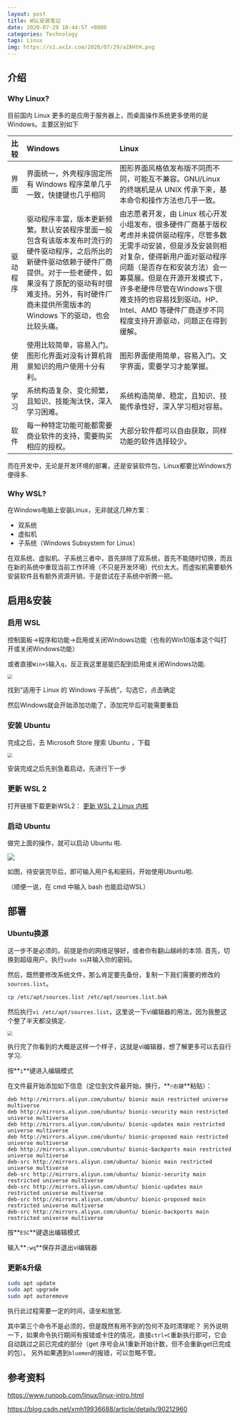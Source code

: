 ```yaml
---
layout: post
title: WSL安装笔记
date: 2020-07-29 10:44:57 +0800
categories: Technology
tags: Linux
img: https://s1.ax1x.com/2020/07/29/aZAHtH.png
---
```


## 介绍

### Why Linux?

目前国内 Linux 更多的是应用于服务器上，而桌面操作系统更多使用的是 Windows。主要区别如下

| 比较     | Windows                                                      | Linux                                                        |
| :------- | :----------------------------------------------------------- | :----------------------------------------------------------- |
| 界面     | 界面统一，外壳程序固定所有 Windows 程序菜单几乎一致，快捷键也几乎相同 | 图形界面风格依发布版不同而不同，可能互不兼容。GNU/Linux 的终端机是从 UNIX 传承下来，基本命令和操作方法也几乎一致。 |
| 驱动程序 | 驱动程序丰富，版本更新频繁。默认安装程序里面一般包含有该版本发布时流行的硬件驱动程序，之后所出的新硬件驱动依赖于硬件厂商提供。对于一些老硬件，如果没有了原配的驱动有时很难支持。另外，有时硬件厂商未提供所需版本的 Windows 下的驱动，也会比较头痛。 | 由志愿者开发，由 Linux 核心开发小组发布，很多硬件厂商基于版权考虑并未提供驱动程序，尽管多数无需手动安装，但是涉及安装则相对复杂，使得新用户面对驱动程序问题（是否存在和安装方法）会一筹莫展。但是在开源开发模式下，许多老硬件尽管在Windows下很难支持的也容易找到驱动。HP、Intel、AMD 等硬件厂商逐步不同程度支持开源驱动，问题正在得到缓解。 |
| 使用     | 使用比较简单，容易入门。图形化界面对没有计算机背景知识的用户使用十分有利。 | 图形界面使用简单，容易入门。文字界面，需要学习才能掌握。     |
| 学习     | 系统构造复杂、变化频繁，且知识、技能淘汰快，深入学习困难。   | 系统构造简单、稳定，且知识、技能传承性好，深入学习相对容易。 |
| 软件     | 每一种特定功能可能都需要商业软件的支持，需要购买相应的授权。 | 大部分软件都可以自由获取，同样功能的软件选择较少。           |

而在开发中，无论是开发环境的部署，还是安装软件包，Linux都要比Windows方便得多<img src="https://s1.ax1x.com/2020/07/28/aAWDqs.png" style="zoom:25%;" />

### Why WSL?

在Windows电脑上安装Linux，无非就这几种方案：

- 双系统
- 虚拟机
- 子系统（Windows Subsystem for Linux）

在双系统、虚拟机、子系统三者中，首先排除了双系统，首先不能随时切换，而且在新的系统中重现当前工作环境（不只是开发环境）代价太大。而虚拟机需要额外安装软件且有额外资源开销，于是尝试在子系统中折腾一把。

## 启用&安装

### 启用 WSL

控制面板→程序和功能→启用或关闭Windows功能（也有的Win10版本这个叫打开或关闭Windows功能）

或者直接`Win+S`输入`q`，反正我这里是能匹配到启用或关闭Windows功能<img src="https://s1.ax1x.com/2020/07/28/aA6TOI.png" style="zoom:25%;" />

<img src="https://s1.ax1x.com/2020/07/29/aZZQ61.png" style="zoom:67%;" />

找到“适用于 Linux 的 Windows 子系统”，勾选它，点击确定

然后Windows就会开始添加功能了，添加完毕后可能需要重启

### 安装 Ubuntu

完成之后，去 Microsoft Store 搜索 Ubuntu ，下载

<img src="https://s1.ax1x.com/2020/07/29/aZAHtH.png" style="zoom:67%;" />

安装完成之后先别急着启动，先进行下一步

### 更新 WSL 2

打开链接下载更新WSL2： [更新 WSL 2 Linux 内核](https://docs.microsoft.com/zh-cn/windows/wsl/wsl2-kernel)

### 启动 Ubuntu

做完上面的操作，就可以启动 Ubuntu 啦<img src="https://s1.ax1x.com/2020/07/28/aAWDqs.png" style="zoom:25%;" />

![](https://s1.ax1x.com/2020/07/29/aZK0dx.png)

如图，待安装完毕后，即可输入用户名和密码，开始使用Ubuntu啦<img src="https://s1.ax1x.com/2020/07/28/aAWDqs.png" style="zoom:25%;" />

（顺便一说，在 cmd 中输入 bash 也能启动WSL）

## 部署

### Ubuntu换源

这一步不是必须的。前提是你的网络足够好，或者你有翻山越岭的本领<img src="https://s1.ax1x.com/2020/07/28/aA6TOI.png" style="zoom:25%;" />
首先，切换到超级用户。执行`sudo su`并输入你的密码。

然后，既然要修改系统文件，那么肯定要先备份，复制一下我们需要的修改的`sources.list`。

```bash
cp /etc/apt/sources.list /etc/apt/sources.list.bak
```

然后执行`vi /etc/apt/sources.list`，这里说一下vi编辑器的用法，因为我整这个整了半天都没搞定<img src="https://s1.ax1x.com/2020/07/28/aA6TOI.png" style="zoom:25%;" />

<img src="https://s1.ax1x.com/2020/07/29/aZ35RK.png" style="zoom:67%;" />

执行完了你看到的大概是这样一个样子，这就是vi编辑器，想了解更多可以去自行学习<img src="https://s1.ax1x.com/2020/07/28/aAWDqs.png" style="zoom:25%;" />

按**`i`**键进入编辑模式

在文件最开始添加如下信息（定位到文件最开始，换行，**`🖱右键`**粘贴）：

```
deb http://mirrors.aliyun.com/ubuntu/ bionic main restricted universe multiverse
deb http://mirrors.aliyun.com/ubuntu/ bionic-security main restricted universe multiverse
deb http://mirrors.aliyun.com/ubuntu/ bionic-updates main restricted universe multiverse
deb http://mirrors.aliyun.com/ubuntu/ bionic-proposed main restricted universe multiverse
deb http://mirrors.aliyun.com/ubuntu/ bionic-backports main restricted universe multiverse
deb-src http://mirrors.aliyun.com/ubuntu/ bionic main restricted universe multiverse
deb-src http://mirrors.aliyun.com/ubuntu/ bionic-security main restricted universe multiverse
deb-src http://mirrors.aliyun.com/ubuntu/ bionic-updates main restricted universe multiverse
deb-src http://mirrors.aliyun.com/ubuntu/ bionic-proposed main restricted universe multiverse
deb-src http://mirrors.aliyun.com/ubuntu/ bionic-backports main restricted universe multiverse
```

按**`ESC`**键退出编辑模式

输入**`:wq`**保存并退出vi编辑器

### 更新&升级

```bash
sudo apt update
sudo apt upgrade
sudo apt autoremove
```

执行此过程需要一定的时间，请坐和放宽<img src="https://s1.ax1x.com/2020/07/28/aA6TOI.png" style="zoom:25%;" />

其中第三个命令不是必须的，但是既然有用不到的包何不及时清理呢？
另外说明一下，如果命令执行期间有报错或卡住的情况，直接`ctrl+C`重新执行即可，它会自动跳过之前已完成的部分（get 序号会从1重新开始计数，但不会重新get已完成的包）。
另外如果遇到`bluemen`的报错，可以忽略不管。



## 参考资料

https://www.runoob.com/linux/linux-intro.html

https://blog.csdn.net/xmh19936688/article/details/90212960

